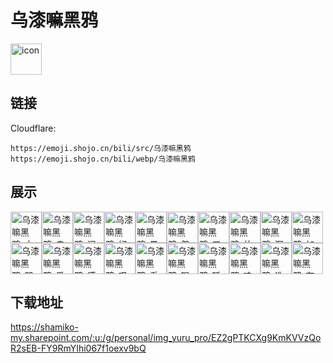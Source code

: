 # 乌漆嘛黑鸦
<img src="https://emoji.shojo.cn/bili/src/乌漆嘛黑鸦/icon.png" width="50" height="50" alt="icon">

## 链接
Cloudflare:
```
https://emoji.shojo.cn/bili/src/乌漆嘛黑鸦
https://emoji.shojo.cn/bili/webp/乌漆嘛黑鸦
```
## 展示
<img src="https://emoji.shojo.cn/bili/src/乌漆嘛黑鸦/乌漆嘛黑鸦-大笑鸦.png" width="50" height="50" alt="乌漆嘛黑鸦-大笑鸦"><img src="https://emoji.shojo.cn/bili/src/乌漆嘛黑鸦/乌漆嘛黑鸦-走了鸦.png" width="50" height="50" alt="乌漆嘛黑鸦-走了鸦"><img src="https://emoji.shojo.cn/bili/src/乌漆嘛黑鸦/乌漆嘛黑鸦-闪亮鸦.png" width="50" height="50" alt="乌漆嘛黑鸦-闪亮鸦"><img src="https://emoji.shojo.cn/bili/src/乌漆嘛黑鸦/乌漆嘛黑鸦-好吵鸦.png" width="50" height="50" alt="乌漆嘛黑鸦-好吵鸦"><img src="https://emoji.shojo.cn/bili/src/乌漆嘛黑鸦/乌漆嘛黑鸦-晕了鸦.png" width="50" height="50" alt="乌漆嘛黑鸦-晕了鸦"><img src="https://emoji.shojo.cn/bili/src/乌漆嘛黑鸦/乌漆嘛黑鸦-怨念鸦.png" width="50" height="50" alt="乌漆嘛黑鸦-怨念鸦"><img src="https://emoji.shojo.cn/bili/src/乌漆嘛黑鸦/乌漆嘛黑鸦-三连了鸦.png" width="50" height="50" alt="乌漆嘛黑鸦-三连了鸦"><img src="https://emoji.shojo.cn/bili/src/乌漆嘛黑鸦/乌漆嘛黑鸦-什么鸦.png" width="50" height="50" alt="乌漆嘛黑鸦-什么鸦"><img src="https://emoji.shojo.cn/bili/src/乌漆嘛黑鸦/乌漆嘛黑鸦-沉默鸦.png" width="50" height="50" alt="乌漆嘛黑鸦-沉默鸦"><img src="https://emoji.shojo.cn/bili/src/乌漆嘛黑鸦/乌漆嘛黑鸦-加载鸦.png" width="50" height="50" alt="乌漆嘛黑鸦-加载鸦"><img src="https://emoji.shojo.cn/bili/src/乌漆嘛黑鸦/乌漆嘛黑鸦-哭哭鸦.png" width="50" height="50" alt="乌漆嘛黑鸦-哭哭鸦"><img src="https://emoji.shojo.cn/bili/src/乌漆嘛黑鸦/乌漆嘛黑鸦-爱你鸦.png" width="50" height="50" alt="乌漆嘛黑鸦-爱你鸦"><img src="https://emoji.shojo.cn/bili/src/乌漆嘛黑鸦/乌漆嘛黑鸦-感到鸦力.png" width="50" height="50" alt="乌漆嘛黑鸦-感到鸦力"><img src="https://emoji.shojo.cn/bili/src/乌漆嘛黑鸦/乌漆嘛黑鸦-叹气鸦.png" width="50" height="50" alt="乌漆嘛黑鸦-叹气鸦"><img src="https://emoji.shojo.cn/bili/src/乌漆嘛黑鸦/乌漆嘛黑鸦-看什么看鸦.png" width="50" height="50" alt="乌漆嘛黑鸦-看什么看鸦"><img src="https://emoji.shojo.cn/bili/src/乌漆嘛黑鸦/乌漆嘛黑鸦-喝点水鸦.png" width="50" height="50" alt="乌漆嘛黑鸦-喝点水鸦"><img src="https://emoji.shojo.cn/bili/src/乌漆嘛黑鸦/乌漆嘛黑鸦-睡了鸦.png" width="50" height="50" alt="乌漆嘛黑鸦-睡了鸦"><img src="https://emoji.shojo.cn/bili/src/乌漆嘛黑鸦/乌漆嘛黑鸦-嗑到了鸦.png" width="50" height="50" alt="乌漆嘛黑鸦-嗑到了鸦"><img src="https://emoji.shojo.cn/bili/src/乌漆嘛黑鸦/乌漆嘛黑鸦-洗白鸦.png" width="50" height="50" alt="乌漆嘛黑鸦-洗白鸦"><img src="https://emoji.shojo.cn/bili/src/乌漆嘛黑鸦/乌漆嘛黑鸦-有想法了鸦.png" width="50" height="50" alt="乌漆嘛黑鸦-有想法了鸦">

## 下载地址

https://shamiko-my.sharepoint.com/:u:/g/personal/img_yuru_pro/EZ2gPTKCXg9KmKVVzQoR2sEB-FY9RmYIhi067f1oexv9bQ